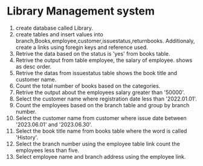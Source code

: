 
# Library Management system

1. create database called Library.
2. create tables and insert values into branch,Books,employee,customer,issuestatus,returnbooks. Additionaly, create a links using foregin keys and reference used.
3. Retrive the data based on the status is 'yes' from books table.
4. Retrive the output from table employee, the salary of employee. shows as desc order.
5. Retrive the datas from issuestatus table shows the book title and customer name.
6. Count the total number of books based on the categories.
7. Retrive the output about the employees salary greater than '50000'.
8. Select the customer name where registration date less than '2022.01.01'.
9. Count the employees based on the branch table and group by branch number.
10. Select the customer name from customer where issue date between '2023.06.01' and '2023.06.30'.
11. Select the book title name from books table where the word is called 'History'.
12. Select the branch number using the  employee table link count the employees less than five.
13. Select employee name and branch address using the employee link.


   








